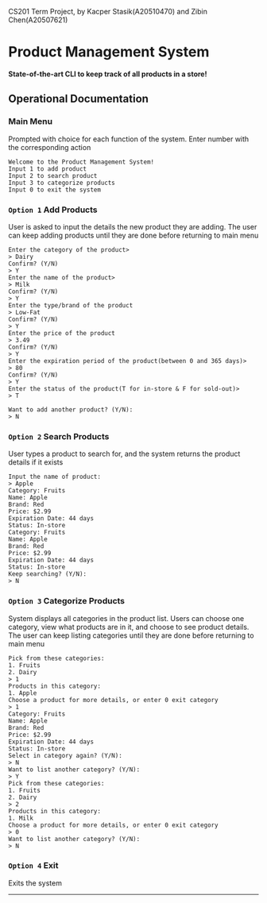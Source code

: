 CS201 Term Project, by Kacper Stasik(A20510470) and Zibin Chen(A20507621)
# Product Management System
__State-of-the-art CLI to keep track of all products in a store!__

## Operational Documentation
### Main Menu
Prompted with choice for each function of the system. Enter number with the corresponding action
```
Welcome to the Product Management System!
Input 1 to add product
Input 2 to search product
Input 3 to categorize products
Input 0 to exit the system
```

### `Option 1` Add Products
User is asked to input the details the new product they are adding. The user can keep adding products until they are done before returning to main menu
```
Enter the category of the product>
> Dairy 
Confirm? (Y/N)
> Y
Enter the name of the product>
> Milk
Confirm? (Y/N)
> Y
Enter the type/brand of the product
> Low-Fat 
Confirm? (Y/N)
> Y
Enter the price of the product
> 3.49
Confirm? (Y/N)
> Y
Enter the expiration period of the product(between 0 and 365 days)>
> 80
Confirm? (Y/N)
> Y
Enter the status of the product(T for in-store & F for sold-out)>
> T

Want to add another product? (Y/N):
> N
```
### `Option 2` Search Products
User types a product to search for, and the system returns the product details if it exists
```
Input the name of product: 
> Apple
Category: Fruits
Name: Apple
Brand: Red
Price: $2.99
Expiration Date: 44 days
Status: In-store
Category: Fruits
Name: Apple
Brand: Red
Price: $2.99
Expiration Date: 44 days
Status: In-store
Keep searching? (Y/N):
> N
```
### `Option 3` Categorize Products
System displays all categories in the product list. Users can choose one category, view what products are in it, and choose to see product details. The user can keep listing categories until they are done before returning to main menu
```
Pick from these categories:
1. Fruits
2. Dairy
> 1
Products in this category:
1. Apple
Choose a product for more details, or enter 0 exit category
> 1
Category: Fruits
Name: Apple
Brand: Red
Price: $2.99
Expiration Date: 44 days
Status: In-store
Select in category again? (Y/N):
> N
Want to list another category? (Y/N):
> Y
Pick from these categories:
1. Fruits
2. Dairy
> 2
Products in this category:
1. Milk
Choose a product for more details, or enter 0 exit category
> 0
Want to list another category? (Y/N):
> N
```
### `Option 4` Exit
Exits the system

---

